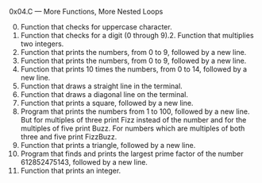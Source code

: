 0x04.C — More Functions, More Nested Loops

0. Function that checks for uppercase character.
1. Function that checks for a digit (0 through 9).2. Function that multiplies two integers.
3. Function that prints the numbers, from 0 to 9, followed by a new line.
4. Function that prints the numbers, from 0 to 9, followed by a new line.
5. Function that prints 10 times the numbers, from 0 to 14, followed by a new line.
6. Function that draws a straight line in the terminal.
7. Function that draws a diagonal line on the terminal.
8. Function that prints a square, followed by a new line.
9. Program that prints the numbers from 1 to 100, followed by a new line. But for multiples of three print Fizz instead of the number and for the multiples of five print Buzz. For numbers which are multiples of both three and five print FizzBuzz.
10. Function that prints a triangle, followed by a new line.
11. Program that finds and prints the largest prime factor of the number 612852475143, followed by a new line.
12. Function that prints an integer.
